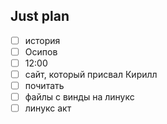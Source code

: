 ## Just plan
- [ ] история
- [ ] Осипов
- [ ] 12:00
- [ ] сайт, который присвал Кирилл
- [ ] почитать
- [ ] файлы с винды на линукс
- [ ] линукс акт
